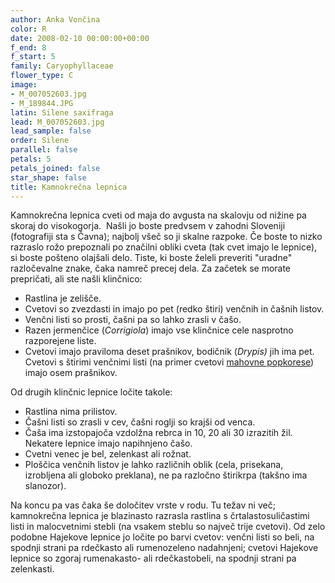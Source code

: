 ```yaml
---
author: Anka Vončina
color: R
date: 2008-02-10 00:00:00+00:00
f_end: 8
f_start: 5
family: Caryophyllaceae
flower_type: C
image:
- M_007052603.jpg
- M_189844.JPG
latin: Silene saxifraga
lead: M_007052603.jpg
lead_sample: false
order: Silene
parallel: false
petals: 5
petals_joined: false
star_shape: false
title: Kamnokrečna lepnica
---
```

Kamnokrečna lepnica cveti od maja do avgusta na skalovju od nižine pa skoraj do visokogorja.  Našli jo boste predvsem v zahodni Sloveniji (fotografiji sta s Čavna); najbolj všeč so ji skalne razpoke. Če boste to nizko razraslo rožo prepoznali po značilni obliki cveta (tak cvet imajo le lepnice), si boste pošteno olajšali delo. Tiste, ki boste želeli preveriti \"uradne\" razločevalne znake, čaka namreč precej dela. Za začetek se morate prepričati, ali ste našli klinčnico:

-   Rastlina je zelišče.
-   Cvetovi so zvezdasti in imajo po pet (redko štiri) venčnih in čašnih listov.
-   Venčni listi so prosti, čašni pa so lahko zrasli v čašo.
-   Razen jermenčice (*Corrigiola*) imajo vse klinčnice cele nasprotno razporejene liste.
-   Cvetovi imajo praviloma deset prašnikov, bodičnik (*Drypis)* jih ima pet. Cvetovi s štirimi venčnimi listi (na primer cvetovi [mahovne popkorese](../moehringiamuscosa/)) imajo osem prašnikov.

Od drugih klinčnic lepnice ločite takole:

-   Rastlina nima prilistov.
-   Čašni listi so zrasli v cev, čašni roglji so krajši od venca.
-   Čaša ima izstopajoča vzdolžna rebrca in 10, 20 ali 30 izrazitih žil. Nekatere lepnice imajo napihnjeno čašo.
-   Cvetni venec je bel, zelenkast ali rožnat.
-   Ploščica venčnih listov je lahko različnih oblik (cela, prisekana, izrobljena ali globoko preklana), ne pa razločno štirikrpa (takšno ima slanozor).

Na koncu pa vas čaka še določitev vrste v rodu. Tu težav ni več; kamnokrečna lepnica je blazinasto razrasla rastlina s črtalastosuličastimi listi in malocvetnimi stebli (na vsakem steblu so največ trije cvetovi). Od zelo podobne Hajekove lepnice jo ločite po barvi cvetov: venčni listi so beli, na spodnji strani pa rdečkasto ali rumenozeleno nadahnjeni; cvetovi Hajekove lepnice so zgoraj rumenakasto- ali rdečkastobeli, na spodnji strani pa zelenkasti.

